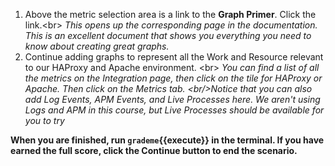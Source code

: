 1.  Above the metric selection area is a link to the **Graph Primer**. Click the link.&lt;br&gt;
  *This opens up the corresponding page in the documentation. This is an excellent document that shows you everything you need to know about creating great graphs.*
1.  Continue adding graphs to represent all the Work and Resource relevant to our HAProxy and Apache environment. &lt;br&gt;
  *You can find a list of all the metrics on the Integration page, then click on the tile for HAProxy or Apache. Then click on the Metrics tab. &lt;br/&gt;Notice that you can also add Log Events, APM Events, and Live Processes here. We aren't using Logs and APM in this course, but Live Processes should be available for you to try*

**When you are finished, run `grademe`{{execute}} in the terminal. If you have earned the full score, click the **Continue** button to end the scenario.**
</pre><div id="cliptodevonthink-is-installed"></div></body>